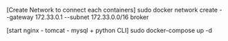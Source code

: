 [Create Network to connect each containers]
sudo docker network create --gateway 172.33.0.1 --subnet 172.33.0.0/16 broker 

[start nginx - tomcat - mysql + python CLI]
sudo docker-compose up -d